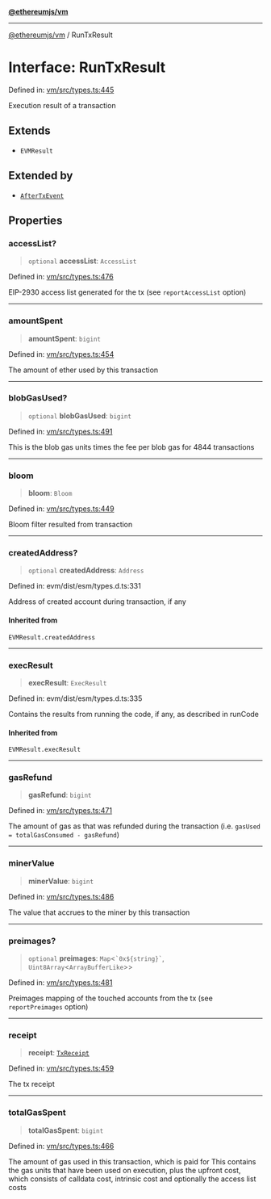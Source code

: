 [**@ethereumjs/vm**](../README.md)

***

[@ethereumjs/vm](../README.md) / RunTxResult

# Interface: RunTxResult

Defined in: [vm/src/types.ts:445](https://github.com/ethereumjs/ethereumjs-monorepo/blob/master/packages/vm/src/types.ts#L445)

Execution result of a transaction

## Extends

- `EVMResult`

## Extended by

- [`AfterTxEvent`](AfterTxEvent.md)

## Properties

### accessList?

> `optional` **accessList**: `AccessList`

Defined in: [vm/src/types.ts:476](https://github.com/ethereumjs/ethereumjs-monorepo/blob/master/packages/vm/src/types.ts#L476)

EIP-2930 access list generated for the tx (see `reportAccessList` option)

***

### amountSpent

> **amountSpent**: `bigint`

Defined in: [vm/src/types.ts:454](https://github.com/ethereumjs/ethereumjs-monorepo/blob/master/packages/vm/src/types.ts#L454)

The amount of ether used by this transaction

***

### blobGasUsed?

> `optional` **blobGasUsed**: `bigint`

Defined in: [vm/src/types.ts:491](https://github.com/ethereumjs/ethereumjs-monorepo/blob/master/packages/vm/src/types.ts#L491)

This is the blob gas units times the fee per blob gas for 4844 transactions

***

### bloom

> **bloom**: `Bloom`

Defined in: [vm/src/types.ts:449](https://github.com/ethereumjs/ethereumjs-monorepo/blob/master/packages/vm/src/types.ts#L449)

Bloom filter resulted from transaction

***

### createdAddress?

> `optional` **createdAddress**: `Address`

Defined in: evm/dist/esm/types.d.ts:331

Address of created account during transaction, if any

#### Inherited from

`EVMResult.createdAddress`

***

### execResult

> **execResult**: `ExecResult`

Defined in: evm/dist/esm/types.d.ts:335

Contains the results from running the code, if any, as described in runCode

#### Inherited from

`EVMResult.execResult`

***

### gasRefund

> **gasRefund**: `bigint`

Defined in: [vm/src/types.ts:471](https://github.com/ethereumjs/ethereumjs-monorepo/blob/master/packages/vm/src/types.ts#L471)

The amount of gas as that was refunded during the transaction (i.e. `gasUsed = totalGasConsumed - gasRefund`)

***

### minerValue

> **minerValue**: `bigint`

Defined in: [vm/src/types.ts:486](https://github.com/ethereumjs/ethereumjs-monorepo/blob/master/packages/vm/src/types.ts#L486)

The value that accrues to the miner by this transaction

***

### preimages?

> `optional` **preimages**: `Map`\<`` `0x${string}` ``, `Uint8Array`\<`ArrayBufferLike`\>\>

Defined in: [vm/src/types.ts:481](https://github.com/ethereumjs/ethereumjs-monorepo/blob/master/packages/vm/src/types.ts#L481)

Preimages mapping of the touched accounts from the tx (see `reportPreimages` option)

***

### receipt

> **receipt**: [`TxReceipt`](../type-aliases/TxReceipt.md)

Defined in: [vm/src/types.ts:459](https://github.com/ethereumjs/ethereumjs-monorepo/blob/master/packages/vm/src/types.ts#L459)

The tx receipt

***

### totalGasSpent

> **totalGasSpent**: `bigint`

Defined in: [vm/src/types.ts:466](https://github.com/ethereumjs/ethereumjs-monorepo/blob/master/packages/vm/src/types.ts#L466)

The amount of gas used in this transaction, which is paid for
This contains the gas units that have been used on execution, plus the upfront cost,
which consists of calldata cost, intrinsic cost and optionally the access list costs
